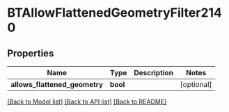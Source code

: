 # BTAllowFlattenedGeometryFilter2140

## Properties
Name | Type | Description | Notes
------------ | ------------- | ------------- | -------------
**allows_flattened_geometry** | **bool** |  | [optional] 

[[Back to Model list]](../README.md#documentation-for-models) [[Back to API list]](../README.md#documentation-for-api-endpoints) [[Back to README]](../README.md)



